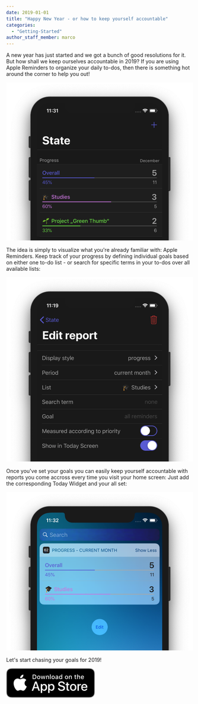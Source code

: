 ```yaml
---
date: 2019-01-01
title: "Happy New Year - or how to keep yourself accountable"
categories:
  - "Getting-Started"
author_staff_member: marco
---
```


A new year has just started and we got a bunch of good resolutions for it. But how shall we keep ourselves accountable in 2019? If you are using Apple Reminders to organize your daily to-dos,
then there is something hot around the corner to help you out!

![Progress Bar Chart for Apple Reminders](/images/Progress-Bar-Chart-Apple-Reminders.png)

The idea is simply to visualize what you're already familiar with: Apple Reminders. Keep track of your progress by defining individual goals based on either one to-do list - or search for specific terms in your to-dos over all available lists:

![Edit Report for Apple Reminders](/images/Edit-Progress-Report-Apple-Reminders.png)

Once you've set your goals you can easily keep yourself accountable with reports you come accross every time you visit your home screen: Just add the corresponding Today Widget and your all set:

![Progress Bar Chart for Apple Reminders in a Today Widget](/images/Progress-Bar-Chart-Apple-Reminders-Today-Widget.png)

Let's start chasing your goals for 2019!

<a href="#" target="_blank">
    <img src="/images/App_Store_Badge.svg" alt="Download on the App Store" />
</a>